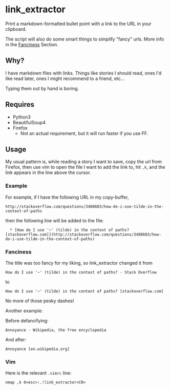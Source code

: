 link_extractor
==============

Print a markdown-formatted bullet point with a link to the URL in your clipboard.

The script will also do some smart things to simplify "fancy" urls.  More info
in the [Fanciness](#fanciness) Section.

Why?
----
I have markdown files with links.  Things like stories I should read, ones I'd
like read later, ones I might recommend to a friend, etc...

Typing them out by hand is boring.


Requires
--------
  * Python3
  * BeautifulSoup4
  * Firefox
      - Not an actual requirement, but it will run faster if you use FF.

Usage
-----

My usual pattern is, while reading a story I want to save, copy the url from
Firefox, then use vim to open the file I want to add the link to, hit `,k`, and
the link appears in the line above the cursor.

### Example

For example, if I have the following URL in my copy-buffer,

```
http://stackoverflow.com/questions/3488603/how-do-i-use-tilde-in-the-context-of-paths
```

then the following line will be added to the file:

```
  * [How do I use '~' (tilde) in the context of paths? [stackoverflow.com]](http://stackoverflow.com/questions/3488603/how-do-i-use-tilde-in-the-context-of-paths)
```

### Fanciness

The title was too fancy for my liking, so link_extractor changed it from

```
How do I use '~' (tilde) in the context of paths? - Stack Overflow
```

to

```
How do I use '~' (tilde) in the context of paths? [stackoverflow.com]
```

No more of those pesky dashes!

Another example:

Before defancifying:

```
Annoyance - Wikipedia, the free encyclopedia
```

And after:

```
Annoyance [en.wikipedia.org]
```

### Vim

Here is the relevant `.vimrc` line:

```
nmap ,k O<esc>:.!link_extractor<CR>
```
